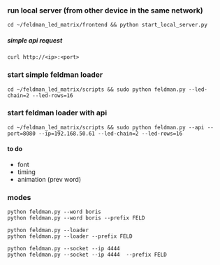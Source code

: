 ### run local server (from other device in the same network)

    cd ~/feldman_led_matrix/frontend && python start_local_server.py

##### simple api request

    curl http://<ip>:<port>

### start simple feldman loader

    cd ~/feldman_led_matrix/scripts && sudo python feldman.py --led-chain=2 --led-rows=16

### start feldman loader with api

    cd ~/feldman_led_matrix/scripts && sudo python feldman.py --api --port=8080 --ip=192.168.50.61 --led-chain=2 --led-rows=16

#### to do
- font
- timing
- animation (prev word)


### modes

    python feldman.py --word boris
    python feldman.py --word boris --prefix FELD

    python feldman.py --loader
    python feldman.py --loader --prefix FELD

    python feldman.py --socket --ip 4444
    python feldman.py --socket --ip 4444  --prefix FELD
